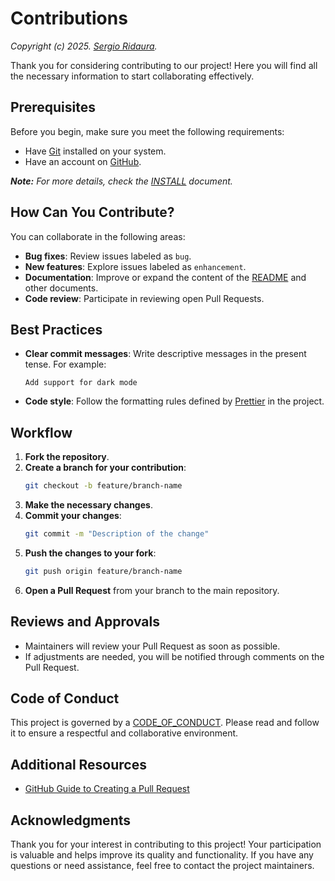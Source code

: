 # Contributions

_Copyright (c) 2025. [Sergio Ridaura](https://github.com/sergio-ridaura)._

Thank you for considering contributing to our project! Here you will find all the necessary information to start collaborating effectively.

## Prerequisites

Before you begin, make sure you meet the following requirements:

- Have [Git](https://git-scm.com/) installed on your system.
- Have an account on [GitHub](https://github.com).

_**Note:** For more details, check the [INSTALL](INSTALL.md) document._

## How Can You Contribute?

You can collaborate in the following areas:

- **Bug fixes**: Review issues labeled as `bug`.
- **New features**: Explore issues labeled as `enhancement`.
- **Documentation**: Improve or expand the content of the [README](README.md) and other documents.
- **Code review**: Participate in reviewing open Pull Requests.

## Best Practices

- **Clear commit messages**: Write descriptive messages in the present tense. For example:
  ```text
  Add support for dark mode
  ```
- **Code style**: Follow the formatting rules defined by [Prettier](https://prettier.io/) in the project.

## Workflow

1. **Fork the repository**.
2. **Create a branch for your contribution**:
   ```bash
   git checkout -b feature/branch-name
   ```
3. **Make the necessary changes**.
4. **Commit your changes**:
   ```bash
   git commit -m "Description of the change"
   ```
5. **Push the changes to your fork**:
   ```bash
   git push origin feature/branch-name
   ```
6. **Open a Pull Request** from your branch to the main repository.

## Reviews and Approvals

- Maintainers will review your Pull Request as soon as possible.
- If adjustments are needed, you will be notified through comments on the Pull Request.

## Code of Conduct

This project is governed by a [CODE_OF_CONDUCT](CODE_OF_CONDUCT.md). Please read and follow it to ensure a respectful and collaborative environment.

## Additional Resources

- [GitHub Guide to Creating a Pull Request](https://docs.github.com/en/pull-requests/collaborating-with-pull-requests/proposing-changes-to-your-work-with-pull-requests/about-pull-requests)

## Acknowledgments

Thank you for your interest in contributing to this project! Your participation is valuable and helps improve its quality and functionality. If you have any questions or need assistance, feel free to contact the project maintainers.
